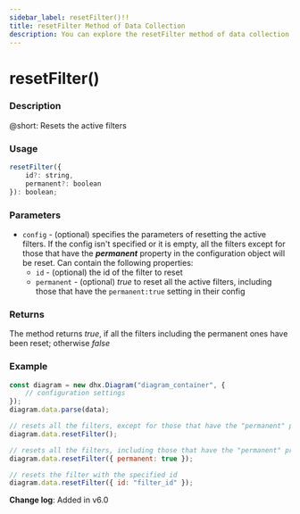 ```yaml
---
sidebar_label: resetFilter()!!
title: resetFilter Method of Data Collection
description: You can explore the resetFilter method of data collection in the documentation of the DHTMLX JavaScript Diagram library. Browse developer guides and API reference, try out code examples and live demos, and download a free 30-day evaluation version of DHTMLX Diagram.
---
```


# resetFilter()

### Description

@short: Resets the active filters

### Usage

~~~js
resetFilter({
	id?: string,
	permanent?: boolean
}): boolean;
~~~

### Parameters

- `config` - (optional) specifies the parameters of resetting the active filters. If the config isn't specified or it is empty, all the filters except for those that have the ***permanent*** property in the configuration object will be reset. Can contain the following properties:
	- `id` - (optional) the id of the filter to reset
	- `permanent` - (optional) *true* to reset all the active filters, including those that have the `permanent:true` setting in their config

### Returns

The method returns *true*, if all the filters including the permanent ones have been reset; otherwise *false*

### Example

~~~js {6-7,9-10,12-13}
const diagram = new dhx.Diagram("diagram_container", {
	// configuration settings
});
diagram.data.parse(data);

// resets all the filters, except for those that have the "permanent" property in the config
diagram.data.resetFilter();

// resets all the filters, including those that have the "permanent" property in the config
diagram.data.resetFilter({ permanent: true });

// resets the filter with the specified id
diagram.data.resetFilter({ id: "filter_id" });
~~~

**Change log**: Added in v6.0
